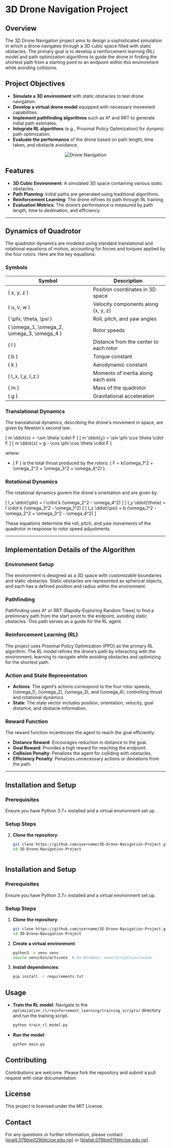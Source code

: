 # 3D Drone Navigation Project

## Overview
The 3D Drone Navigation project aims to design a sophisticated simulation in which a drone navigates through a 3D cubic space filled with static obstacles. The primary goal is to develop a reinforcement learning (RL) model and path optimization algorithms to guide the drone in finding the shortest path from a starting point to an endpoint within this environment while avoiding collisions.

## Project Objectives
- **Simulate a 3D environment** with static obstacles to test drone navigation.
- **Develop a virtual drone model** equipped with necessary movement capabilities.
- **Implement pathfinding algorithms** such as A* and RRT to generate initial path estimates.
- **Integrate RL algorithms** (e.g., Proximal Policy Optimization) for dynamic path optimization.
- **Evaluate the performance** of the drone based on path length, time taken, and obstacle avoidance.

<div align="center">
    <img src="nav3d.gif" alt="Drone Navigation" />
</div>

## Features
- **3D Cubic Environment**: A simulated 3D space containing various static obstacles.
- **Path Planning**: Initial paths are generated using traditional algorithms.
- **Reinforcement Learning**: The drone refines its path through RL training.
- **Evaluation Metrics**: The drone’s performance is measured by path length, time to destination, and efficiency.

---

## Dynamics of Quadrotor

The quadrotor dynamics are modeled using standard translational and rotational equations of motion, accounting for forces and torques applied by the four rotors. Here are the key equations:

### Symbols

| Symbol         | Description                            |
|----------------|----------------------------------------|
| \( x, y, z \)           | Position coordinates in 3D space    |
| \( u, v, w \)           | Velocity components along \(x, y, z\)|
| \( \phi, \theta, \psi \) | Roll, pitch, and yaw angles        |
| \( \omega_1, \omega_2, \omega_3, \omega_4 \) | Rotor speeds |
| \( l \)        | Distance from the center to each rotor |
| \( b \)        | Torque constant                        |
| \( k \)        | Aerodynamic constant                   |
| \( I_x, I_y, I_z \)     | Moments of inertia along each axis |
| \( m \)        | Mass of the quadrotor                  |
| \( g \)        | Gravitational acceleration             |

### Translational Dynamics

The translational dynamics, describing the drone's movement in space, are given by Newton's second law:

\[
m \ddot{x} = -\sin \theta \cdot F
\]
\[
m \ddot{y} = \sin \phi \cos \theta \cdot F
\]
\[
m \ddot{z} = g - \cos \phi \cos \theta \cdot F
\]

where:
- \( F \) is the total thrust produced by the rotors: \( F = k(\omega_1^2 + \omega_2^2 + \omega_3^2 + \omega_4^2) \).

### Rotational Dynamics

The rotational dynamics govern the drone's orientation and are given by:

\[
I_x \ddot{\phi} = l \cdot k (\omega_2^2 - \omega_4^2)
\]
\[
I_y \ddot{\theta} = l \cdot k (\omega_3^2 - \omega_1^2)
\]
\[
I_z \ddot{\psi} = b (\omega_1^2 - \omega_2^2 + \omega_3^2 - \omega_4^2)
\]

These equations determine the roll, pitch, and yaw movements of the quadrotor in response to rotor speed adjustments.

---

## Implementation Details of the Algorithm

### Environment Setup

The environment is designed as a 3D space with customizable boundaries and static obstacles. Static obstacles are represented as spherical objects, and each has a defined position and radius within the environment.

### Pathfinding

Pathfinding uses A* or RRT (Rapidly-Exploring Random Trees) to find a preliminary path from the start point to the endpoint, avoiding static obstacles. This path serves as a guide for the RL agent.

### Reinforcement Learning (RL)

The project uses Proximal Policy Optimization (PPO) as the primary RL algorithm. The RL model refines the drone’s path by interacting with the environment, learning to navigate while avoiding obstacles and optimizing for the shortest path.

### Action and State Representation

- **Actions**: The agent’s actions correspond to the four rotor speeds, \(\omega_1\), \(\omega_2\), \(\omega_3\), and \(\omega_4\), controlling thrust and rotational dynamics.
- **State**: The state vector includes position, orientation, velocity, goal distance, and obstacle information.

### Reward Function

The reward function incentivizes the agent to reach the goal efficiently:
- **Distance Reward**: Encourages reduction in distance to the goal.
- **Goal Reward**: Provides a high reward for reaching the endpoint.
- **Collision Penalty**: Penalizes the agent for colliding with obstacles.
- **Efficiency Penalty**: Penalizes unnecessary actions or deviations from the path.

---

## Installation and Setup

### Prerequisites
Ensure you have Python 3.7+ installed and a virtual environment set up.

### Setup Steps
1. **Clone the repository**:
   ```bash
   git clone https://github.com/username/3D-Drone-Navigation-Project.git
   cd 3D-Drone-Navigation-Project



## Installation and Setup

### Prerequisites
Ensure you have Python 3.7+ installed and a virtual environment set up.

### Setup Steps
1. **Clone the repository**:
   ```bash
   git clone https://github.com/username/3D-Drone-Navigation-Project.git
   cd 3D-Drone-Navigation-Project
   ```

2. **Create a virtual environment**:
   ```bash
   python3 -m venv venv
   source venv/bin/activate  # On Windows: venv\Scripts\activate
   ```

3. **Install dependencies**:
   ```bash
   pip install -r requirements.txt
   ```


## Usage
- **Train the RL model**: Navigate to the `optimization_rl/reinforcement_learning/training_scripts/` directory and run the training script.
   ```bash
   python train_rl_model.py
   ```
- **Run the model**:
   ```bash
   python main.py
   ```

## Contributing
Contributions are welcome. Please fork the repository and submit a pull request with clear documentation.

## License
This project is licensed under the MIT License.

## Contact
For any questions or further information, please contact [prajit.076bie029@tcioe.edu.np] or [bishal.076bie011@tcioe.edu.np].

